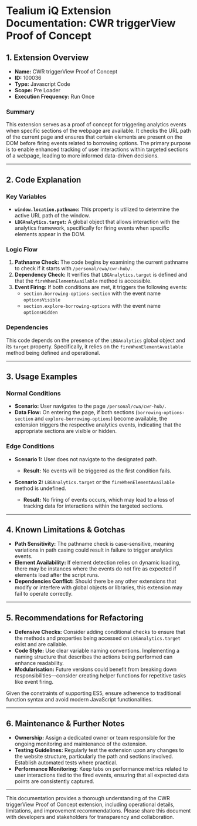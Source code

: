 # Tealium iQ Extension Documentation: CWR triggerView Proof of Concept

## 1. Extension Overview

- **Name:** CWR triggerView Proof of Concept  
- **ID:** 100036  
- **Type:** Javascript Code  
- **Scope:** Pre Loader  
- **Execution Frequency:** Run Once  

### Summary
This extension serves as a proof of concept for triggering analytics events when specific sections of the webpage are available. It checks the URL path of the current page and ensures that certain elements are present on the DOM before firing events related to borrowing options. The primary purpose is to enable enhanced tracking of user interactions within targeted sections of a webpage, leading to more informed data-driven decisions.

---

## 2. Code Explanation

### Key Variables

- **`window.location.pathname`:** This property is utilized to determine the active URL path of the window.
- **`LBGAnalytics.target`:** A global object that allows interaction with the analytics framework, specifically for firing events when specific elements appear in the DOM.

### Logic Flow

1. **Pathname Check:** The code begins by examining the current pathname to check if it starts with `/personal/cwa/cwr-hub/`.
2. **Dependency Check:** It verifies that `LBGAnalytics.target` is defined and that the `fireWhenElementAvailable` method is accessible.
3. **Event Firing:** If both conditions are met, it triggers the following events:
   - `section.borrowing-options-section` with the event name `optionsVisible`
   - `section.explore-borrowing-options` with the event name `optionsHidden`

### Dependencies
This code depends on the presence of the `LBGAnalytics` global object and its `target` property. Specifically, it relies on the `fireWhenElementAvailable` method being defined and operational.

---

## 3. Usage Examples

### Normal Conditions
- **Scenario:** User navigates to the page `/personal/cwa/cwr-hub/`.
- **Data Flow:** On entering the page, if both sections (`borrowing-options-section` and `explore-borrowing-options`) become available, the extension triggers the respective analytics events, indicating that the appropriate sections are visible or hidden.

### Edge Conditions
- **Scenario 1:** User does not navigate to the designated path.
  - **Result:** No events will be triggered as the first condition fails.
  
- **Scenario 2:** `LBGAnalytics.target` or the `fireWhenElementAvailable` method is undefined.
  - **Result:** No firing of events occurs, which may lead to a loss of tracking data for interactions within the targeted sections.

---

## 4. Known Limitations & Gotchas

- **Path Sensitivity:** The pathname check is case-sensitive, meaning variations in path casing could result in failure to trigger analytics events.
- **Element Availability:** If element detection relies on dynamic loading, there may be instances where the events do not fire as expected if elements load after the script runs.
- **Dependencies Conflict:** Should there be any other extensions that modify or interfere with global objects or libraries, this extension may fail to operate correctly.

---

## 5. Recommendations for Refactoring

- **Defensive Checks:** Consider adding conditional checks to ensure that the methods and properties being accessed on `LBGAnalytics.target` exist and are callable.
- **Code Style:** Use clear variable naming conventions. Implementing a naming structure that describes the actions being performed can enhance readability.
- **Modularisation:** Future versions could benefit from breaking down responsibilities—consider creating helper functions for repetitive tasks like event firing.
  
Given the constraints of supporting ES5, ensure adherence to traditional function syntax and avoid modern JavaScript functionalities.

---

## 6. Maintenance & Further Notes

- **Ownership:** Assign a dedicated owner or team responsible for the ongoing monitoring and maintenance of the extension.
- **Testing Guidelines:** Regularly test the extension upon any changes to the website structure, particularly the path and sections involved. Establish automated tests where practical.
- **Performance Monitoring:** Keep tabs on performance metrics related to user interactions tied to the fired events, ensuring that all expected data points are consistently captured.

--- 

This documentation provides a thorough understanding of the CWR triggerView Proof of Concept extension, including operational details, limitations, and improvement recommendations. Please share this document with developers and stakeholders for transparency and collaboration.

